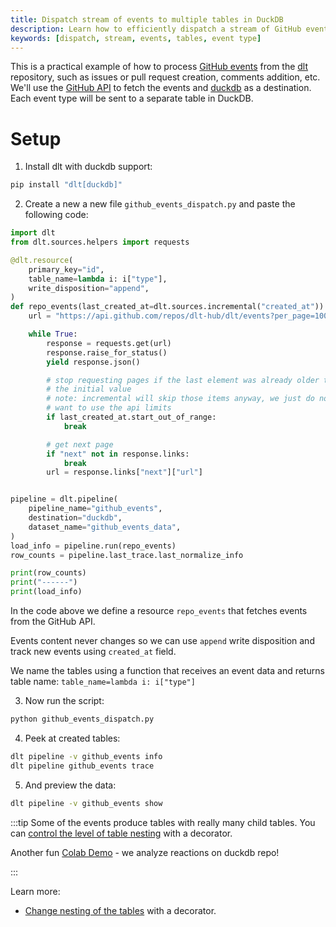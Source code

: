 ```yaml
---
title: Dispatch stream of events to multiple tables in DuckDB
description: Learn how to efficiently dispatch a stream of GitHub events, categorized by event type, to different tables in DuckDB
keywords: [dispatch, stream, events, tables, event type]
---
```


This is a practical example of how to process [GitHub events](https://docs.github.com/en/rest/activity/events?apiVersion=2022-11-28) from the [dlt](https://github.com/dlt-hub/dlt) repository, such as issues or pull request creation, comments addition, etc.
We'll use the [GitHub API](https://docs.github.com/en/rest) to fetch the events and [duckdb](https://duckdb.org/) as a destination. Each event type will be sent to a separate table in DuckDB.

# Setup

1. Install dlt with duckdb support:

```sh
pip install "dlt[duckdb]"
```

2. Create a new a new file `github_events_dispatch.py` and paste the following code:

```py
import dlt
from dlt.sources.helpers import requests

@dlt.resource(
    primary_key="id",
    table_name=lambda i: i["type"],
    write_disposition="append",
)
def repo_events(last_created_at=dlt.sources.incremental("created_at")):
    url = "https://api.github.com/repos/dlt-hub/dlt/events?per_page=100"

    while True:
        response = requests.get(url)
        response.raise_for_status()
        yield response.json()

        # stop requesting pages if the last element was already older than
        # the initial value
        # note: incremental will skip those items anyway, we just do not
        # want to use the api limits
        if last_created_at.start_out_of_range:
            break

        # get next page
        if "next" not in response.links:
            break
        url = response.links["next"]["url"]


pipeline = dlt.pipeline(
    pipeline_name="github_events",
    destination="duckdb",
    dataset_name="github_events_data",
)
load_info = pipeline.run(repo_events)
row_counts = pipeline.last_trace.last_normalize_info

print(row_counts)
print("------")
print(load_info)
```

In the code above we define a resource `repo_events` that fetches events from the GitHub API.

Events content never changes so we can use `append` write disposition and track new events using `created_at` field.

We name the tables using a function that receives an event data and returns table name: `table_name=lambda i: i["type"]`

3. Now run the script:

```sh
python github_events_dispatch.py
```

4. Peek at created tables:

```sh
dlt pipeline -v github_events info
dlt pipeline github_events trace
```

5. And preview the data:

```sh
dlt pipeline -v github_events show
```

:::tip
Some of the events produce tables with really many child tables. You can [control the level of table nesting](general-usage/source.md#reduce-the-nesting-level-of-generated-tables) with a decorator.


Another fun [Colab Demo](https://colab.research.google.com/drive/1BXvma_9R9MX8p_iSvHE4ebg90sUroty2#scrollTo=a3OcZolbaWGf) - we analyze reactions on duckdb repo!

:::

Learn more:
* [Change nesting of the tables](general-usage/source.md#reduce-the-nesting-level-of-generated-tables) with a decorator.
